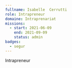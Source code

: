 ```yaml
---
fullname: Isabelle  Cerrutti
role: Intrapreneur
domaine: Intraprenariat
missions:
  - start: 2021-06-09
    end: 2021-09-09
    status: admin
badges:
  - segur
---
```


Intrapreneur 
